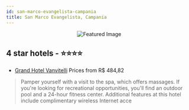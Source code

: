 ```yaml
---
id: san-marco-evangelista-campania
title: San Marco Evangelista, Campania
---
```


<center><img src="https://i.travelapi.com/hotels/1000000/530000/526300/526235/2161d3d6_z.jpg" alt="Featured Image" /></center>


##  4 star hotels - ⭐️⭐️⭐️⭐️

-    [Grand Hotel Vanvitelli](https://us.hurb.com/hotels/san-marco-evangelista/grand-hotel-vanvitelli-JNP-JP094104?cmp=18055) Prices from R$ 484,82
   > Pamper yourself with a visit to the spa, which offers massages. If you're looking for recreational opportunities, you'll find an outdoor pool and a 24-hour fitness center. Additional features at this hotel include complimentary wireless Internet acce
